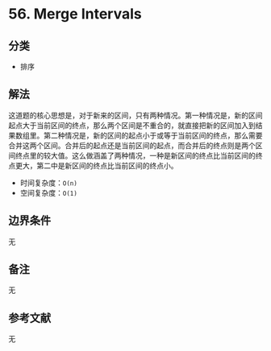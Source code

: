 # 56. Merge Intervals

## 分类
* 排序

## 解法
这道题的核心思想是，对于新来的区间，只有两种情况。第一种情况是，新的区间起点大于当前区间的终点，那么两个区间是不重合的，就直接把新的区间加入到结果数组里。第二种情况是，新的区间的起点小于或等于当前区间的终点，那么需要合并这两个区间。合并后的起点还是当前区间的起点，而合并后的终点则是两个区间终点里的较大值。这么做涵盖了两种情况，一种是新区间的终点比当前区间的终点更大，第二中是新区间的终点比当前区间的终点小。

* 时间复杂度：`O(n)`
* 空间复杂度：`O(1)`

## 边界条件
无

## 备注
无

## 参考文献
无